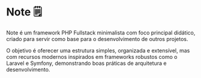 # Note 🗒️

Note é um framework PHP Fullstack minimalista com foco principal didático, criado para servir como base para o desenvolvimento de outros projetos.

O objetivo é oferecer uma estrutura simples, organizada e extensível, mas com recursos modernos inspirados em frameworks robustos como o Laravel e Symfony, demonstrando boas práticas de arquitetura e desenvolvimento.
